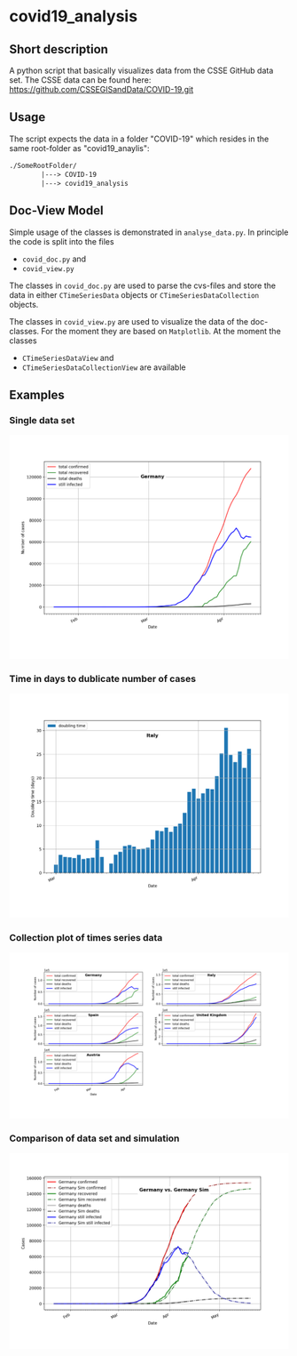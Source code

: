 # covid19_analysis

## Short description
A python script that basically visualizes data from the CSSE GitHub data set. The CSSE data can be found here: https://github.com/CSSEGISandData/COVID-19.git

## Usage
The script expects the data in a folder "COVID-19" which resides in the same root-folder as "covid19_anaylis":

```
./SomeRootFolder/
        |---> COVID-19
        |---> covid19_analysis

```

## Doc-View Model
Simple usage of the classes is demonstrated in `analyse_data.py`. In principle the code is split into the files

* `covid_doc.py` and
* `covid_view.py`

The classes in `covid_doc.py` are used to parse the cvs-files and store the data in either `CTimeSeriesData` objects or `CTimeSeriesDataCollection` objects.

The classes in `covid_view.py` are used to visualize the data of the doc-classes. For the moment they are based on `Matplotlib`. At the moment the classes 
* `CTimeSeriesDataView` and
* `CTimeSeriesDataCollectionView`
are available

## Examples

### Single data set
![alt text](./example_images/SingleData.png "Visualize single data set")

### Time in days to dublicate number of cases
![alt text](./example_images/Doubling_times.png "Time to double number of cases")

### Collection plot of times series data 
![alt text](./example_images/Collect_Subplots.png "Print all data of a collection into a figure with several subplots")

### Comparison of data set and simulation 
![alt text](./example_images/Compare_CDataTimeSeriesObjects.png "Two selected data sets of a collection into a single plot")


